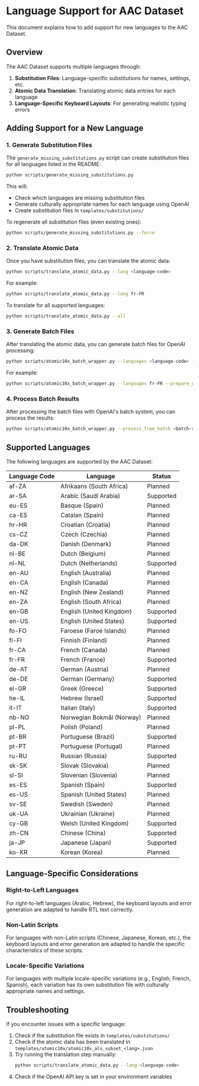 # Language Support for AAC Dataset

This document explains how to add support for new languages to the AAC Dataset.

## Overview

The AAC Dataset supports multiple languages through:

1. **Substitution Files**: Language-specific substitutions for names, settings, etc.
2. **Atomic Data Translation**: Translating atomic data entries for each language
3. **Language-Specific Keyboard Layouts**: For generating realistic typing errors

## Adding Support for a New Language

### 1. Generate Substitution Files

The `generate_missing_substitutions.py` script can create substitution files for all languages listed in the README:

```bash
python scripts/generate_missing_substitutions.py
```

This will:
- Check which languages are missing substitution files
- Generate culturally appropriate names for each language using OpenAI
- Create substitution files in `templates/substitutions/`

To regenerate all substitution files (even existing ones):

```bash
python scripts/generate_missing_substitutions.py --force
```

### 2. Translate Atomic Data

Once you have substitution files, you can translate the atomic data:

```bash
python scripts/translate_atomic_data.py --lang <language-code>
```

For example:
```bash
python scripts/translate_atomic_data.py --lang fr-FR
```

To translate for all supported languages:
```bash
python scripts/translate_atomic_data.py --all
```

### 3. Generate Batch Files

After translating the atomic data, you can generate batch files for OpenAI processing:

```bash
python scripts/atomic10x_batch_wrapper.py --languages <language-code> --prepare_only
```

For example:
```bash
python scripts/atomic10x_batch_wrapper.py --languages fr-FR --prepare_only
```

### 4. Process Batch Results

After processing the batch files with OpenAI's batch system, you can process the results:

```bash
python scripts/atomic10x_batch_wrapper.py --process_from_batch <batch-results-file>
```

## Supported Languages

The following languages are supported by the AAC Dataset:

| Language Code | Language | Status |
|--------------|----------|--------|
| af-ZA | Afrikaans (South Africa) | Planned |
| ar-SA | Arabic (Saudi Arabia) | Supported |
| eu-ES | Basque (Spain) | Planned |
| ca-ES | Catalan (Spain) | Planned |
| hr-HR | Croatian (Croatia) | Planned |
| cs-CZ | Czech (Czechia) | Planned |
| da-DK | Danish (Denmark) | Planned |
| nl-BE | Dutch (Belgium) | Planned |
| nl-NL | Dutch (Netherlands) | Supported |
| en-AU | English (Australia) | Planned |
| en-CA | English (Canada) | Planned |
| en-NZ | English (New Zealand) | Planned |
| en-ZA | English (South Africa) | Planned |
| en-GB | English (United Kingdom) | Supported |
| en-US | English (United States) | Supported |
| fo-FO | Faroese (Faroe Islands) | Planned |
| fi-FI | Finnish (Finland) | Planned |
| fr-CA | French (Canada) | Planned |
| fr-FR | French (France) | Supported |
| de-AT | German (Austria) | Planned |
| de-DE | German (Germany) | Supported |
| el-GR | Greek (Greece) | Supported |
| he-IL | Hebrew (Israel) | Supported |
| it-IT | Italian (Italy) | Supported |
| nb-NO | Norwegian Bokmål (Norway) | Planned |
| pl-PL | Polish (Poland) | Planned |
| pt-BR | Portuguese (Brazil) | Supported |
| pt-PT | Portuguese (Portugal) | Planned |
| ru-RU | Russian (Russia) | Supported |
| sk-SK | Slovak (Slovakia) | Planned |
| sl-SI | Slovenian (Slovenia) | Planned |
| es-ES | Spanish (Spain) | Supported |
| es-US | Spanish (United States) | Planned |
| sv-SE | Swedish (Sweden) | Planned |
| uk-UA | Ukrainian (Ukraine) | Planned |
| cy-GB | Welsh (United Kingdom) | Supported |
| zh-CN | Chinese (China) | Supported |
| ja-JP | Japanese (Japan) | Supported |
| ko-KR | Korean (Korea) | Planned |

## Language-Specific Considerations

### Right-to-Left Languages

For right-to-left languages (Arabic, Hebrew), the keyboard layouts and error generation are adapted to handle RTL text correctly.

### Non-Latin Scripts

For languages with non-Latin scripts (Chinese, Japanese, Korean, etc.), the keyboard layouts and error generation are adapted to handle the specific characteristics of these scripts.

### Locale-Specific Variations

For languages with multiple locale-specific variations (e.g., English, French, Spanish), each variation has its own substitution file with culturally appropriate names and settings.

## Troubleshooting

If you encounter issues with a specific language:

1. Check if the substitution file exists in `templates/substitutions/`
2. Check if the atomic data has been translated in `templates/atomic10x/atomic10x_als_subset_<lang>.json`
3. Try running the translation step manually:
   ```bash
   python scripts/translate_atomic_data.py --lang <language-code>
   ```
4. Check if the OpenAI API key is set in your environment variables
